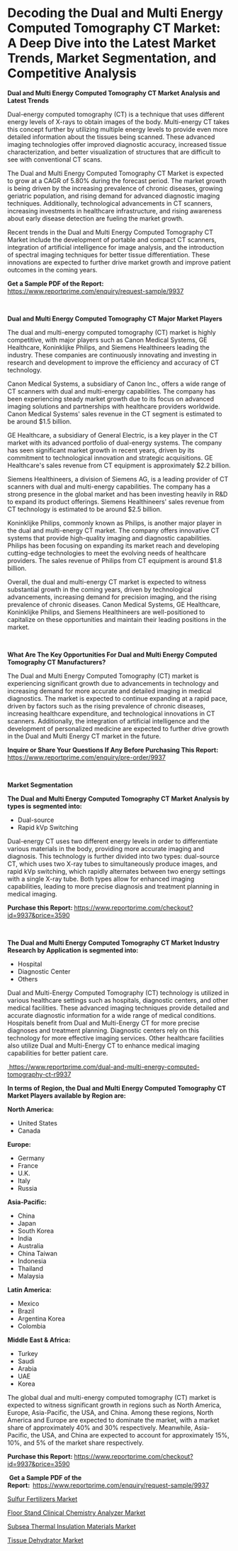 <p><h1>Decoding the Dual and Multi Energy Computed Tomography CT Market: A Deep Dive into the Latest Market Trends, Market Segmentation, and Competitive Analysis</h1></p><p><strong>Dual and Multi Energy Computed Tomography CT Market Analysis and Latest Trends</strong></p>
<p><p>Dual-energy computed tomography (CT) is a technique that uses different energy levels of X-rays to obtain images of the body. Multi-energy CT takes this concept further by utilizing multiple energy levels to provide even more detailed information about the tissues being scanned. These advanced imaging technologies offer improved diagnostic accuracy, increased tissue characterization, and better visualization of structures that are difficult to see with conventional CT scans.</p><p>The Dual and Multi Energy Computed Tomography CT Market is expected to grow at a CAGR of 5.80% during the forecast period. The market growth is being driven by the increasing prevalence of chronic diseases, growing geriatric population, and rising demand for advanced diagnostic imaging techniques. Additionally, technological advancements in CT scanners, increasing investments in healthcare infrastructure, and rising awareness about early disease detection are fueling the market growth.</p><p>Recent trends in the Dual and Multi Energy Computed Tomography CT Market include the development of portable and compact CT scanners, integration of artificial intelligence for image analysis, and the introduction of spectral imaging techniques for better tissue differentiation. These innovations are expected to further drive market growth and improve patient outcomes in the coming years.</p></p>
<p><strong>Get a Sample PDF of the Report:&nbsp;</strong> <a href="https://www.reportprime.com/enquiry/request-sample/9937">https://www.reportprime.com/enquiry/request-sample/9937</a></p>
<p>&nbsp;</p>
<p><strong>Dual and Multi Energy Computed Tomography CT Major Market Players</strong></p>
<p><p>The dual and multi-energy computed tomography (CT) market is highly competitive, with major players such as Canon Medical Systems, GE Healthcare, Koninklijke Philips, and Siemens Healthineers leading the industry. These companies are continuously innovating and investing in research and development to improve the efficiency and accuracy of CT technology.</p><p>Canon Medical Systems, a subsidiary of Canon Inc., offers a wide range of CT scanners with dual and multi-energy capabilities. The company has been experiencing steady market growth due to its focus on advanced imaging solutions and partnerships with healthcare providers worldwide. Canon Medical Systems' sales revenue in the CT segment is estimated to be around $1.5 billion.</p><p>GE Healthcare, a subsidiary of General Electric, is a key player in the CT market with its advanced portfolio of dual-energy systems. The company has seen significant market growth in recent years, driven by its commitment to technological innovation and strategic acquisitions. GE Healthcare's sales revenue from CT equipment is approximately $2.2 billion.</p><p>Siemens Healthineers, a division of Siemens AG, is a leading provider of CT scanners with dual and multi-energy capabilities. The company has a strong presence in the global market and has been investing heavily in R&D to expand its product offerings. Siemens Healthineers' sales revenue from CT technology is estimated to be around $2.5 billion.</p><p>Koninklijke Philips, commonly known as Philips, is another major player in the dual and multi-energy CT market. The company offers innovative CT systems that provide high-quality imaging and diagnostic capabilities. Philips has been focusing on expanding its market reach and developing cutting-edge technologies to meet the evolving needs of healthcare providers. The sales revenue of Philips from CT equipment is around $1.8 billion.</p><p>Overall, the dual and multi-energy CT market is expected to witness substantial growth in the coming years, driven by technological advancements, increasing demand for precision imaging, and the rising prevalence of chronic diseases. Canon Medical Systems, GE Healthcare, Koninklijke Philips, and Siemens Healthineers are well-positioned to capitalize on these opportunities and maintain their leading positions in the market.</p></p>
<p>&nbsp;</p>
<p><strong>What Are The Key Opportunities For Dual and Multi Energy Computed Tomography CT Manufacturers?</strong></p>
<p><p>The Dual and Multi Energy Computed Tomography (CT) market is experiencing significant growth due to advancements in technology and increasing demand for more accurate and detailed imaging in medical diagnostics. The market is expected to continue expanding at a rapid pace, driven by factors such as the rising prevalence of chronic diseases, increasing healthcare expenditure, and technological innovations in CT scanners. Additionally, the integration of artificial intelligence and the development of personalized medicine are expected to further drive growth in the Dual and Multi Energy CT market in the future.</p></p>
<p><strong>Inquire or Share Your Questions If Any Before Purchasing This Report:</strong> <a href="https://www.reportprime.com/enquiry/pre-order/9937">https://www.reportprime.com/enquiry/pre-order/9937</a></p>
<p>&nbsp;</p>
<p><strong>Market Segmentation</strong></p>
<p><strong>The Dual and Multi Energy Computed Tomography CT Market Analysis by types is segmented into:</strong></p>
<p><ul><li>Dual-source</li><li>Rapid kVp Switching</li></ul></p>
<p><p>Dual-energy CT uses two different energy levels in order to differentiate various materials in the body, providing more accurate imaging and diagnosis. This technology is further divided into two types: dual-source CT, which uses two X-ray tubes to simultaneously produce images, and rapid kVp switching, which rapidly alternates between two energy settings with a single X-ray tube. Both types allow for enhanced imaging capabilities, leading to more precise diagnosis and treatment planning in medical imaging.</p></p>
<p><strong>Purchase this Report:&nbsp;</strong><a href="https://www.reportprime.com/checkout?id=9937&price=3590">https://www.reportprime.com/checkout?id=9937&price=3590</a></p>
<p>&nbsp;</p>
<p><strong>The Dual and Multi Energy Computed Tomography CT Market Industry Research by Application is segmented into:</strong></p>
<p><ul><li>Hospital</li><li>Diagnostic Center</li><li>Others</li></ul></p>
<p><p>Dual and Multi-Energy Computed Tomography (CT) technology is utilized in various healthcare settings such as hospitals, diagnostic centers, and other medical facilities. These advanced imaging techniques provide detailed and accurate diagnostic information for a wide range of medical conditions. Hospitals benefit from Dual and Multi-Energy CT for more precise diagnoses and treatment planning. Diagnostic centers rely on this technology for more effective imaging services. Other healthcare facilities also utilize Dual and Multi-Energy CT to enhance medical imaging capabilities for better patient care.</p></p>
<p><a href="https://www.reportprime.com/dual-and-multi-energy-computed-tomography-ct-r9937">&nbsp;https://www.reportprime.com/dual-and-multi-energy-computed-tomography-ct-r9937</a></p>
<p><strong>In terms of Region, the Dual and Multi Energy Computed Tomography CT Market Players available by Region are:</strong></p>
<p>
    <p> <strong> North America: </strong>
        <ul>
            <li>United States</li>
            <li>Canada</li>
        </ul>
        </p> 
    <p> <strong> Europe: </strong>
        <ul>
            <li>Germany</li>
            <li>France</li>
            <li>U.K.</li>
            <li>Italy</li>
            <li>Russia</li>
        </ul>
        </p> 
    <p> <strong> Asia-Pacific: </strong>
        <ul>
            <li>China</li>
            <li>Japan</li>
            <li>South Korea</li>
            <li>India</li>
            <li>Australia</li>
            <li>China Taiwan</li>
            <li>Indonesia</li>
            <li>Thailand</li>
            <li>Malaysia</li>
        </ul>
        </p> 
    <p> <strong> Latin America: </strong>
        <ul>
            <li>Mexico</li>
            <li>Brazil</li>
            <li>Argentina Korea</li>
            <li>Colombia</li>
        </ul>
        </p> 
    <p> <strong> Middle East & Africa: </strong>
        <ul>
            <li>Turkey</li>
            <li>Saudi</li>
            <li>Arabia</li>
            <li>UAE</li>
            <li>Korea</li>
        </ul>
    </p>
    </p>
<p><p>The global dual and multi-energy computed tomography (CT) market is expected to witness significant growth in regions such as North America, Europe, Asia-Pacific, the USA, and China. Among these regions, North America and Europe are expected to dominate the market, with a market share of approximately 40% and 30% respectively. Meanwhile, Asia-Pacific, the USA, and China are expected to account for approximately 15%, 10%, and 5% of the market share respectively.</p></p>
<p><strong>Purchase this Report: </strong><a href="https://www.reportprime.com/checkout?id=9937&price=3590">https://www.reportprime.com/checkout?id=9937&price=3590</a></p>
<p>&nbsp;<strong>Get a Sample PDF of the Report:&nbsp;&nbsp;</strong><a href="https://www.reportprime.com/enquiry/request-sample/9937">https://www.reportprime.com/enquiry/request-sample/9937</a></p>
<p><strong></strong></p>
<p><p><a href="https://issuu.com/reportprime-2/docs/sulfur-fertilizers-market-size-2030.pptx">Sulfur Fertilizers Market</a></p><p><a href="https://github.com/nathandecarvalho/Market-Research-Report-List-2/blob/main/floor-stand-clinical-chemistry-analyzer-market.md">Floor Stand Clinical Chemistry Analyzer Market</a></p><p><a href="https://issuu.com/reportprime-2/docs/subsea-thermal-insulation-materials-market-size-20">Subsea Thermal Insulation Materials Market</a></p><p><a href="https://github.com/kosella/Market-Research-Report-List-2/blob/main/tissue-dehydrator-market.md">Tissue Dehydrator Market</a></p></p>